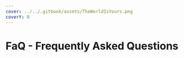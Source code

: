 ```yaml
---
cover: ../../.gitbook/assets/TheWorldIsYours.png
coverY: 0
---
```


# FaQ - Frequently Asked Questions

